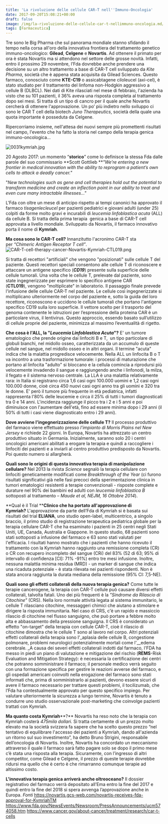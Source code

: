 ```yaml
---
title: 'La rivoluzione delle cellule CAR-T nell''Immuno-Oncologia'
date: 2017-09-20T15:08:21+00:00
draft: false
image: /img/la-rivoluzione-delle-cellule-car-t-nellimmuno-oncologia.md/0031kymriah2.jpg
tags: [Farmaceutica]
---
```


Tre sono le Big Pharma che sul panorama mondiale stanno sfidando il tempo nella corsa all'oro della innovativa frontiera del trattamento genetico immuno-oncologico: **Gilead**, **Celgene** e **Novartis**. Ad ottenere il primato per ora è stata Novartis ma si attendono nel settore delle grosse novità. Infatti, entro il prossimo 29 novembre, l’Fda dovrebbe anche prendere una decisione su un altro trattamento a base di CAR-T cell sviluppato da _Kite Pharma_, società che è appena stata acquisita da Gilead Sciences. Questo farmaco, conosciuto come **KTE-C19** o assicabtagene ciloleucel (axi-cel), è stato studiato per il trattamento del linfoma non-Hodgkin aggressivo a cellule B (DLBCL). Nei dati di Kite rilasciati nel mese di febbraio, l'azienda ha visto che su 101 pazienti, il 36% aveva una risposta completa al trattamento dopo sei mesi. Si tratta di un tipo di cancro per il quale anche Novartis cercherà di ottenere l'approvazione. Un po’ più indietro nello sviluppo ci sono le CAR T cell della biotech _Juno Therapeutics_, società della quale una quota importante è posseduta da Celgene.

Ripercorriamo insieme, nell'attesa dei nuovi sempre più promettenti risultati nel campo, l'evento che ha fatto la storia nel campo della terapia genica immuno-oncologica...

![0031kymriah.jpg](/img/la-rivoluzione-delle-cellule-car-t-nellimmuno-oncologia.md/0031kymriah2.jpg)  

20 Agosto 2017: un momento “**storico**” come lo definisce la stessa Fda dalle parole del suo commissario **Scott Gottlieb **_"We’re entering a new frontier in medical innovation with the ability to reprogram a patient’s own cells to attack a deadly cancer."_

"_New technologies such as gene and cell therapies hold out the potential to transform medicine and create an inflection point in our ability to treat and even cure many intractable illnesses..."_

L'Fda con oltre un mese di anticipo rispetto ai tempi canonici ha approvato il farmaco _tisagenlecleucel_ per pazienti pediatrici e giovani adulti (under 25) colpiti da forme molto gravi e incurabili di _leucemia linfoblastica acuta_ (ALL) da cellule B. Si tratta della prima terapia  genica a base di CAR-T cell approvata a livello mondiale. Sviluppato da Novartis, il farmaco innovativo porta il nome di **Kymriah**.

**Ma cosa sono le CAR-T cell?** Innanzitutto l'acronimo CAR-T sta per _“Chimeric Antigen Receptor T cell”_.![CAR-T-cell-therapy-cancer-Novartis-Kymriah-CTL019.png](/img/la-rivoluzione-delle-cellule-car-t-nellimmuno-oncologia.md/car-t-cell-therapy-cancer-novartis-kymriah-ctl019.png?w=469)

Si tratta di recettori "artificiali" che vengono "posizionati" sulle cellule T del paziente. Questi recettori speciali consentono alle cellule T di riconoscere e attaccare un antigene specifico (**_CD19_**) presente sulla superficie delle cellule tumorali. Una volta che le cellule T, prelevate dal paziente, sono state ingegnerizzate per esprimere lo specifico antigene CAR (**CTL019**), vengono "moltiplicate" in laboratorio. Il passaggio finale prevede l'infusione delle cellule CAR-T nel paziente. Le cellule così ingegnerizzate si moltiplicano ulteriormente nel corpo del paziente e, sotto la guida del loro recettore, riconoscono e uccidono le cellule tumorali che portano l'antigene specifico CD19 sulla loro superficie. Il vettore scelto per il trasporto del genoma contenente le istruzioni per l’espressione della proteina CAR è un particolare virus, il lentivirus. Questo approccio, essendo basato sull’utilizzo di cellule proprie del paziente, minimizza al massimo l’eventualità di rigetto.

**Che cosa è l'ALL, la "_Leucemia_ _Linfoblastica Acuta_"?** E' un tumore ematologico che prende origine dai linfociti B e T,  un tipo particolare di globuli bianchi, nel midollo osseo, caratterizzata da un accumulo di queste cellule nel sangue, nel midollo osseo e in altri organi. Il termine "acuta" indica che la malattia progredisce velocemente. Nella ALL un linfocita B o T va incontro a una trasformazione tumorale: i processi di maturazione che portano al linfocita "adulto" si bloccano e la cellula comincia a riprodursi più velocemente invadendo il sangue e raggiungendo anche i linfonodi, la milza, il fegato e il sistema nervoso centrale. La LLA è una malattia relativamente rara: in Italia si registrano circa 1,6 casi ogni 100.000 uomini e 1,2 casi ogni 100.000 donne, cioè circa 450 nuovi casi ogni anno tra gli uomini e 320 tra le donne. E' però il tumore più frequente in età pediatrica, infatti rappresenta l'80% delle leucemie e circa il 25% di tutti i tumori diagnosticati tra 0 e 14 anni. L'incidenza raggiunge il picco tra i 2 e i 5 anni e poi diminuisce con l'aumentare dell'età, fino ad essere minima dopo i 29 anni (il 50% di tutti i casi viene diagnosticato entro i 29 anni).

**Dove avviene l'ingegnerizzazione delle cellule T?** Il processo produttivo del farmaco viene effettuato presso _l’impianto di Morris Plains nel New Jersey_ e richiede 22 giorni. In Europa, Novartis ha attrezzato un centro produttivo situato in Germania. Inizialmente, saranno solo 20 i centri oncologici americani abilitati a erogare la terapia e quindi a raccogliere i linfociti dei pazienti e a inviarli al centro produttivo predisposto da Novartis. Poi questo numero si allargherà.

**Quali sono le origini di questa innovativa terapia di manipolazione cellulare?** Nel 2013 la rivista _Science_ segnalò la terapia cellulare con linfociti geneticamente modificati come _Breakthrough of the Year_ (ci furono risultati significativi già nelle fasi precoci della sperimentazione clinica in tumori ematologici resistenti a terapie convenzionali - risposte complete e durature nel 90% dei bambini ed adulti con _leucemia linfoblastica B_ sottoposti al trattamento – _Maude et al, NEJM, 16 Ottobre 2014_).

**Qual è il Trial ****Clinico che ha portato all'approvazione di **Kymriah**?** L'approvazione da parte dell’Fda di Kymriah si è basata sui risultati del trial **ELIANA**, uno studio open-label, multicentrico, a singolo braccio, il primo studio di registrazione terapeutica pediatrica globale per la terapia cellulare CAR-T che ha esaminato i pazienti in 25 centri negli Stati Uniti, UE, Canada, Australia e Giappone. In questo studio, 68 pazienti sono stati sottoposti a infusione del farmaco e 63 sono stati valutati per l'efficacia. I risultati hanno mostrato che i pazienti che hanno ricevuto il trattamento con la Kymriah hanno raggiunto una remissione completa (CR) o CR con recupero incompleto del sangue (CRi) del 83% (52 di 63; 95% di intervallo di confidenza \[CI\]: 71% -91%) entro tre mesi infusione. Inoltre, nessuna malattia minima residua (MRD) - un marker di sangue che indica una ricaduta potenziale - è stata rilevata nei pazienti rispondenti. Non è stata ancora raggiunta la durata mediana della remissione (95% CI: 7,5-NE).

**Quali sono gli effetti collaterali della nuova terapia genica?** Come tutte le terapie cancerogene, la terapia con CAR-T cellule può causare diversi effetti collaterali, talvolta fatali. Uno dei più frequenti è la _"Sindrome da Rilascio di Citochine"_ (CRS). Nella loro normale attività legata al sistema immunitario, le cellule T rilasciano citochine, messaggeri chimici che aiutano a stimolare e dirigere la risposta immunitaria. Nel caso di CRS, c'è un rapido e massiccio rilascio di citochine nel flusso sanguigno, che può portare a febbre molto alta e abbassamento della pressione sanguigna. Il CRS è considerato un effetto "on-target" della terapia con cellule CAR-T, cioè il rilascio di citochine dimostra che le cellule T sono al lavoro nel corpo. Altri potenziali effetti collaterali della terapia sono l'_aplasia delle cellule B, congestione polmonare, problemi neurologici potenzialmente mortali come l'__edema cerebrale. _A causa dei severi effetti collaterali indotti dal farmaco, l'FDA ha messo in piedi un piano di valutazione e mitigazione del rischio (**REMS**-Risk Evaluation and Mitigation Strategy): è necessaria la certificazione dei centri che potranno somministrare il farmaco; il personale medico verrà seguito con una formazione specifica per gestire le reazioni avverse del farmaco, e gli ospedali americani coinvolti nella erogazione del farmaco sono stati informati che, prima di somministrarlo ai pazienti, devono essere sicuri di avere il farmaco necessario per trattare questi problemi, il tocilizumab, che l’Fda ha contestualmente approvato per questo specifico impiego. Per valutare ulteriormente la sicurezza a lungo termine, Novartis è tenuto a condurre uno studio osservazionale post-marketing che coinvolge pazienti trattati con Kymriah.

**Ma quanto costa Kymriah****?** Novartis ha reso noto che la terapia con Kymriah costerà _475mila dollari._ Si tratta certamente di un prezzo molto elevato ma la società svizzera fa sapere che ha scelto questo prezzo “nel tentativo di equilibrare l'accesso dei pazienti a Kymriah, dando all'azienda un ritorno sul suo investimento”, ha detto Bruno Strigini, responsabile dell’oncologia di Novartis. Inoltre, Novartis ha concordato un meccanismo attraverso il quale il farmaco sarà fatto pagare solo se dopo il primo mese c’è stata una risposta alla terapia. Sicuramente, con l’ingresso di altri competitor, come Gilead e Celgene, il prezzo di queste terapie dovrebbe ridursi ma quello che è certo è che rimarranno comunque terapie ad altissimo costo.

**L'innovativa terapia genica arriverà anche oltreoceano?** Il dossier registrativo del farmaco verrà depositato all’Ema entro la fine del 2017 e quindi entro la fine del 2018 si spera avvenga l’approvazione anche in Europa. _Fonti_ https://novartis.gcs-web.com/novartis-receives-fda-approval-for-KymriahTM https://www.fda.gov/NewsEvents/Newsroom/PressAnnouncements/ucm574058.htm https://www.cancer.gov/about-cancer/treatment/research/car-t-cells